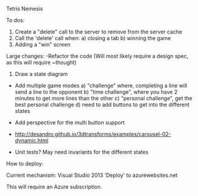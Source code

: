 Tetris Nemesis

To dos:
1) Create a "delete" call to the server to remove from the server cache
2) Call the 'delete' call when:
  a) closing a tab
  b) winning the game
3) Adding a "win" screen

Large changes:
-Refactor the code (Will most likely require a design spec, as this will require ~thought)
1) Draw a state diagram

- Add multiple game modes
a) "challenge" where, completing a line will send a line to the opponent
b) "time challenge", where you have 2 minutes to get more lines than the other
c) "personal challenge", get the best personal challenge
d) need to add buttons to get into the different states

- Add perspective for the multi button support
- http://desandro.github.io/3dtransforms/examples/carousel-02-dynamic.html

- Unit tests? May need invariants for the different states

How to deploy:

Current mechanism:
Visual Studio 2013 'Deploy' to azurewebsites.net

This will require an Azure subscription.
